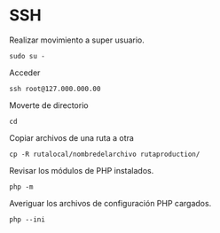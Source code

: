 # SSH

Realizar movimiento a super usuario.
```
sudo su -
```

Acceder
```
ssh root@127.000.000.00
```

Moverte de directorio
```
cd
```

Copiar archivos de una ruta a otra
```
cp -R rutalocal/nombredelarchivo rutaproduction/
```

Revisar los módulos de PHP  instalados.
```
php -m
```

Averiguar los archivos de configuración PHP cargados.
```
php --ini
```


